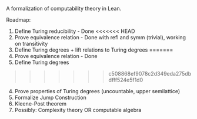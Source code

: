A formalization of computability theory in Lean. 

Roadmap:
1. Define Turing reducibility - Done
<<<<<<< HEAD
2. Prove equivalence relation - Done with refl and symm (trivial), working on transitivity
3. Define Turing degrees + lift relations to Turing degrees
=======
2. Prove equivalence relation - Done
3. Define Turing degrees
>>>>>>> c508868ef9078c2d349eda275dbdfff524e5f1d0
4. Prove properties of Turing degrees (uncountable, upper semilattice)
5. Formalize Jump Construction
6. Kleene-Post theorem
7. Possibly: Complexity theory OR computable algebra
